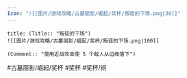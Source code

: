 ```yaml
---
Icon: "![[图片/游戏攻略/古墓丽影/崛起/奖杯/叛徒的下场.png|30]]"
---
```

```ad-common-bronze-trophy
title: (Title:: "叛徒的下场")
![[图片/游戏攻略/古墓丽影/崛起/奖杯/叛徒的下场.png|100]]

(Comment:: "使用近战攻击使 5 个敌人从边缘落下")
```

#古墓丽影/崛起/奖杯 #奖杯 #奖杯/铜
